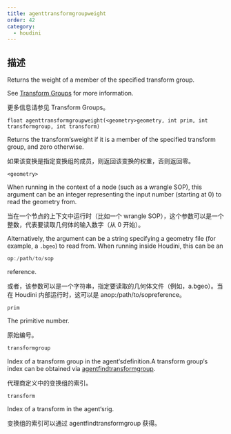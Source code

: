 ```yaml
---
title: agenttransformgroupweight
order: 42
category:
  - houdini
---
```

    
## 描述

Returns the weight of a member of the specified transform group.

See [Transform Groups](../../crowds/agents.html#xformgroups) for more
information.

更多信息请参见 Transform Groups。

`float agenttransformgroupweight(<geometry>geometry, int prim, int transformgroup, int transform)`

Returns the transform‘sweight if it is a member of the specified transform
group, and zero otherwise.

如果该变换是指定变换组的成员，则返回该变换的权重，否则返回零。

`<geometry>`

When running in the context of a node (such as a wrangle SOP), this argument
can be an integer representing the input number (starting at 0) to read the
geometry from.

当在一个节点的上下文中运行时（比如一个 wrangle SOP），这个参数可以是一个整数，代表要读取几何体的输入数字（从 0 开始）。

Alternatively, the argument can be a string specifying a geometry file (for
example, a `.bgeo`) to read from. When running inside Houdini, this can be an

```c
op:/path/to/sop
```

reference.

或者，该参数可以是一个字符串，指定要读取的几何体文件（例如，a.bgeo）。当在 Houdini 内部运行时，这可以是 anop:/path/to/sopreference。

`prim`

The primitive number.

原始编号。

```c
transformgroup
```

Index of a transform group in the agent‘sdefinition.A transform group‘s
index can be obtained via
[agentfindtransformgroup](agentfindtransformgroup.html "Finds the index of a
transform group in an agent‘sdefinition.").

代理商定义中的变换组的索引。

`transform`

Index of a transform in the agent‘srig.

变换组的索引可以通过 agentfindtransformgroup 获得。
